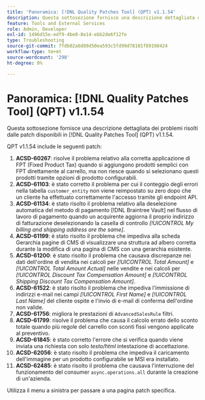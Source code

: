 ```yaml
---
title: 'Panoramica: [!DNL Quality Patches Tool] (QPT) v1.1.54'
description: Questa sottosezione fornisce una descrizione dettagliata dei problemi risolti dalle patch disponibili in  [!DNL Quality Patches Tool] (QPT) v1.1.54.
feature: Tools and External Services
role: Admin, Developer
exl-id: 1496d15e-edf9-4be0-8e14-ebb2de6f12fe
type: Troubleshooting
source-git-commit: 7fdb02a6d89d50ea593c5fd99d78101f89198424
workflow-type: tm+mt
source-wordcount: '298'
ht-degree: 0%

---
```


# Panoramica: [!DNL Quality Patches Tool] (QPT) v1.1.54

Questa sottosezione fornisce una descrizione dettagliata dei problemi risolti dalle patch disponibili in [!DNL Quality Patches Tool] (QPT) v1.1.54.

QPT v1.1.54 include le seguenti patch:

1. **ACSD-60267**: risolve il problema relativo alla corretta applicazione di FPT (Fixed Product Tax) quando si aggiungono prodotti semplici con FPT direttamente al carrello, ma non riesce quando si selezionano questi prodotti tramite opzioni di prodotto configurabili.
1. **ACSD-61103**: è stato corretto il problema per cui il conteggio degli errori nella tabella `customer_entity` non viene reimpostato su zero dopo che un cliente ha effettuato correttamente l&#39;accesso tramite gli endpoint API.
1. **ACSD-61134**: è stato risolto il problema relativo alla deselezione automatica del metodo di pagamento [!DNL Braintree Vault] nel flusso di lavoro di pagamento quando un acquirente aggiorna il proprio indirizzo di fatturazione deselezionando la casella di controllo *[!UICONTROL My billing and shipping address are the same]*.
1. **ACSD-61199**: è stato risolto il problema che impediva alla scheda Gerarchia pagine di CMS di visualizzare una struttura ad albero corretta durante la modifica di una pagina di CMS con una gerarchia esistente.
1. **ACSD-61200**: è stato risolto il problema che causava discrepanze nei dati dell&#39;ordine di vendita nei calcoli per *[!UICONTROL Total Amount]* e *[!UICONTROL Total Amount Actual]* nelle vendite e nei calcoli per *[!UICONTROL Discount Tax Compensation Amount]* e *[!UICONTROL Shipping Discount Tax Compensation Amount]*.
1. **ACSD-61522**: è stato risolto il problema che impediva l&#39;immissione di indirizzi e-mail nei campi *[!UICONTROL First Name]* e *[!UICONTROL Last Name]* del cliente ospite e l&#39;invio di e-mail di conferma dell&#39;ordine non valide.
1. **ACSD-61756**: migliora le prestazioni di `AdvancedSalesRule` filtri.
1. **ACSD-61799**: risolve il problema che causa il calcolo errato dello sconto totale quando più regole del carrello con sconti fissi vengono applicate al preventivo.
1. **ACSD-61845**: è stato corretto l&#39;errore che si verifica quando viene inviata una richiesta con solo *testo/html* intestazione di accettazione.
1. **ACSD-62056**: è stato risolto il problema che impediva il caricamento dell&#39;immagine per un prodotto configurabile se MSI era installato.
1. **ACSD-62485**: è stato risolto il problema che causava l&#39;interruzione del funzionamento del consumer `async.operations.all` durante la creazione di un&#39;azienda.

Utilizza il menu a sinistra per passare a una pagina patch specifica.
